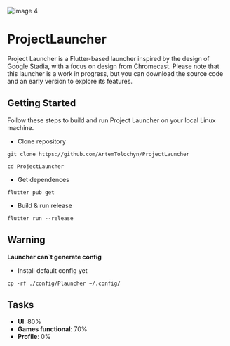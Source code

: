 ![image 4](https://github.com/ArtemTolochyn/ProjectLauncher/assets/146871074/302ef8f2-f7e0-40a7-b57e-8c196290660f)


# ProjectLauncher

Project Launcher is a Flutter-based launcher inspired by the design of Google Stadia, with a focus on design from Chromecast. Please note that this launcher is a work in progress, but you can download the source code and an early version to explore its features.

## Getting Started
Follow these steps to build and run Project Launcher on your local Linux machine.

- Clone repository
```
git clone https://github.com/ArtemTolochyn/ProjectLauncher
```
```
cd ProjectLauncher
```

- Get dependences
```
flutter pub get
```

- Build & run release
```
flutter run --release
```

## Warning
**Launcher can`t generate config**
- Install default config yet
```
cp -rf ./config/Plauncher ~/.config/
```


## Tasks
- **UI**: 80%
- **Games functional**: 70%
- **Profile**: 0%